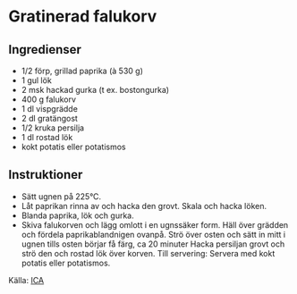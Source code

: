 # Gratinerad falukorv

## Ingredienser

* 1/2 förp, grillad paprika (à 530 g)
* 1 gul lök
* 2 msk hackad gurka (t ex. bostongurka)
* 400 g falukorv
* 1 dl vispgrädde
* 2 dl gratängost
* 1/2 kruka persilja
* 1 dl rostad lök
* kokt potatis eller potatismos

## Instruktioner

* Sätt ugnen på 225°C.
* Låt paprikan rinna av och hacka den grovt. Skala och hacka löken.
* Blanda paprika, lök och gurka.
* Skiva falukorven och lägg omlott i en ugnssäker form. Häll över grädden och fördela paprikablandnigen ovanpå. Strö över osten och sätt in mitt i ugnen tills osten börjar få färg, ca 20 minuter Hacka persiljan grovt och strö den och rostad lök över korven. Till servering: Servera med kokt potatis eller potatismos.

 Källa: [ICA](https://www.ica.se/recept/gratinerad-falukorv-723247)